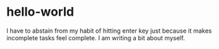 # hello-world
I have to abstain from my habit of hitting enter key just because it makes incomplete tasks feel complete.
I am writing a bit about myself.
